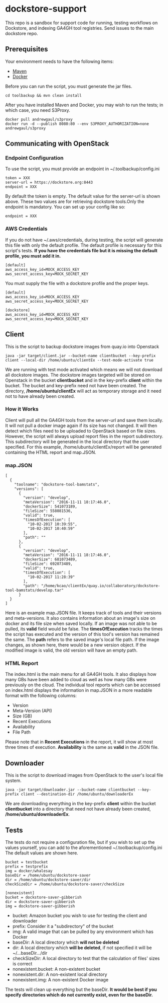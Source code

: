 # dockstore-support

This repo is a sandbox for support code for running, testing workflows on Dockstore, and indexing GA4GH tool registries. 
Send issues to the main dockstore repo.

## Prerequisites

Your environment needs to have the following items:

* [Maven](https://maven.apache.org/)
* [Docker](https://www.digitalocean.com/community/tutorials/how-to-install-and-use-docker-on-ubuntu-16-04) 

Before you can run the script, you must generate the jar files.
```
cd toolbackup && mvn clean install
```
After you have installed Maven and Docker, you may wish to run the tests; in which case, you need S3Proxy.
```
docker pull andrewgaul/s3proxy
docker run -d --publish 8080:80 --env S3PROXY_AUTHORIZATION=none andrewgaul/s3proxy
```
## Communicating with OpenStack

### Endpoint Configuration

To use the script, you must provide an endpoint in ~/.toolbackup/config.ini
```
token = XXX
server-url = https://dockstore.org:8443
endpoint = XXX
```
By default the token is empty. The default value for the server-url is shown above. These two values are for retrieving dockstore tools.Only the endpoint is mandatory.  You can set up your config like so:
```
endpoint = XXX
```

### AWS Credentials

If you do not have ~/.aws/credentials, during testing, the script will generate this file with only the default profile. The default profile is necessary for this script's tests. <b>If you have the credentials file but it is missing the default profile, you must add it in.</b>
```
[default]
aws_access_key_id=MOCK_ACCESS_KEY
aws_secret_access_key=MOCK_SECRET_KEY
```
You must supply the file with a dockstore profile and the proper keys.
```
[default]
aws_access_key_id=MOCK_ACCESS_KEY
aws_secret_access_key=MOCK_SECRET_KEY

[dockstore]
aws_access_key_id=MOCK_ACCESS_KEY
aws_secret_access_key=MOCK_SECRET_KEY
```

## Client

This is the script to backup dockstore images from quay.io into Openstack
```
java -jar target/client.jar --bucket-name clientbucket --key-prefix client --local-dir /home/ubuntu/clientEx --test-mode-activate true
```
We are running with test mode activated which means we will not download all dockstore images. The dockstore images targeted will be stored on Openstack in the bucket <b>clientbucket</b> and in the key-prefix <b>client</b> within the bucket. The bucket and key-prefix need not have been created. The directory, <b>/home/ubuntu/clientEx</b> will act as temporary storage and it need not to have already been created. 

### How it Works

Client will pull all the GA4GH tools from the server-url and save them locally. It will not pull a docker image again if its size has not changed. It will then detect which files need to be uploaded to OpenStack based on file sizes. However, the script will always upload report files in the report subdirectory. This subdirectory will be generated in the local directory that the user specified. For this example, /home/ubuntu/clientEx/report will be generated containing the HTML report and map.JSON.

### map.JSON
```
[
  {
    "toolname": "dockstore-tool-bamstats",
    "versions": [
      {
        "version": "develop",
        "metaVersion": "2016-11-11 18:17:46.0",
        "dockerSize": 541073189,
        "fileSize": 558081536,
        "valid": true,
        "timesOfExecution": [
          "10-02-2017 10:39:55",
          "10-02-2017 10:40:59"
        ],
        "path": ""
      },
      {
        "version": "develop",
        "metaVersion": "2016-11-11 18:17:46.0",
        "dockerSize": 681073489,
        "fileSize": 692073489,
        "valid": true,
        "timesOfExecution": [
          "10-02-2017 11:28:39"
        ],
        "path": "/home/kcao/clientEx/quay.io/collaboratory/dockstore-tool-bamstats/develop.tar"
      }
  }
]
```
Here is an example map.JSON file. It keeps track of tools and their versions and meta-versions. It also contains information about an image's size on docker and its file size when saved locally. If an image was not able to be pulled, its <b>valid</b> field would be false. The <b>timesOfExecution</b> tracks the times the script has executed and the version of this tool's version has remained the same. The <b>path</b> refers to the saved image's local file path. If the image changes, as shown here, there would be a new version object. If the modified image is valid, the old version will have an empty path. 

### HTML Report

The index.html is the main menu for all GA4GH tools. It also displays how many GBs have been added to cloud as well as how many GBs were previously on the cloud. The individual tool reports which can be accessed on index.html displays the information in map.JSON in a more readable format with the following columns:

- Version
- Meta-Version (API)
- Size (GB)
- Recent Executions
- Availability
- File Path

Please note that in <b>Recent Executions</b> in the report, it will show at most three times of execution. <b>Availability</b> is the same as <b>valid</b> in the JSON file.

## Downloader

This is the script to download images from OpenStack to the user's local file system.
```
java -jar target/downloader.jar --bucket-name clientbucket --key-prefix client --destination-dir /home/ubuntu/downloaderEx
```
We are downloading everything in the key-prefix <b>client</b> within the bucket <b>clientbucket</b> into a directory that need not have already been created, <b>/home/ubuntu/downloaderEx</b>.

## Tests

The tests do not require a configuration file, but if you wish to set up the values yourself, you can add to the aforementioned ~/.toolbackup/config.ini
The default values are shown here.
```
bucket = testbucket
prefix = testprefix
img = docker/whalesay
baseDir = /home/ubuntu/dockstore-saver
dir = /home/ubuntu/dockstore-saver/dir
checkSizeDir = /home/ubuntu/dockstore-saver/checkSize

[nonexistent]
bucket = dockstore-saver-gibberish
dir = dockstore-saver-gibberish
img = dockstore-saver-gibberish
```
- bucket: Amazon bucket you wish to use for testing the client and downloader
- prefix: Consider it a "subdirectory" of the bucket
- img: A valid image that can be pulled by any environment which has Docker
- baseDir: A local directory which <b>will not be deleted</b>
- dir: A local directory which <b>will be deleted</b>, if not specified it will be ~/...baseDir.../dir
- checkSizeDir: A local directory to test that the calculation of files' sizes is correct
- nonexistent.bucket: A non-existent bucket
- nonexistent.dir: A non-existent local directory
- nonexistent.img: A non-existent Docker image

The tests will clean up everything but the baseDir. <b>It would be best if you specify directories which do not currently exist, even for the baseDir.</b>

